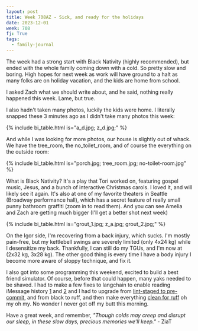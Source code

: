```yaml
---
layout: post
title: Week 708AZ - Sick, and ready for the holidays
date: 2023-12-01
week: 708
fj: True
tags:
  - family-journal
---
```


The week had a strong start with Black Nativity (highly recommended), but ended with the whole family coming down with a cold. So pretty slow and boring. High hopes for next week as work will have ground to a halt as many folks are on holiday vacation, and the kids are home from school.

I asked Zach what we should write about, and he said, nothing really happened this week. Lame, but true.

I also hadn't taken many photos, luckily the kids were home. I literally snapped these 3 minutes ago as I didn't take many photos this week:

{% include bi_table.html is="a_d.jpg; z_d.jpg;" %}

And while I was looking for more photos, our house is slightly out of whack. We have the tree_room, the no_toilet_room, and of course the everything on the outside room:

{% include bi_table.html is="porch.jpg; tree_room.jpg; no-toilet-room.jpg" %}

What is Black Nativity? It's a play that Tori worked on, featuring gospel music, Jesus, and a bunch of interactive Christmas carols. I loved it, and will likely see it again. It's also at one of my favorite theaters in Seattle (Broadway performance hall), which has a secret feature of really small punny bathroom graffiti (zoom in to read them). And you can see Amelia and Zach are getting much bigger (I'll get a better shot next week)

{% include bi_table.html is="grout_1.jpg; z_a.jpg; grout_2.jpg;" %}

On the Igor side, I'm recovering from a back injury, which sucks. I'm mostly pain-free, but my kettlebell swings are severely limited (only 4x24 kg) while I desensitize my back. Thankfully, I can still do my TGUs, and I'm now at (2x32 kg, 3x28 kg). The other good thing is every time I have a body injury I become more aware of sloppy technique, and fix it.

I also got into some programming this weekend, excited to build a best friend simulator. Of course, before that could happen, many yaks needed to be shaved. I had to make a few fixes to langchain to enable reading iMessage history [1](https://github.com/langchain-ai/langchain/pull/14804) and [2](https://github.com/langchain-ai/langchain/pull/14818) and I had to upgrade from [lint-staged to pre-commit](https://github.com/idvorkin/idvorkin.github.io/commit/5549d06fff6e369d4a13079b4d2f68bfdde91668), and from black to ruff, and then make everything [clean for ruff](https://github.com/idvorkin/nlp/commits/main/?since=2023-12-16&until=2023-12-17) oh my oh my. No wonder I never got off my butt this morning.

Have a great week, and remember, _"Though colds may creep and disrupt our sleep, in these slow days, precious memories we'll keep."_ - ZiaT
